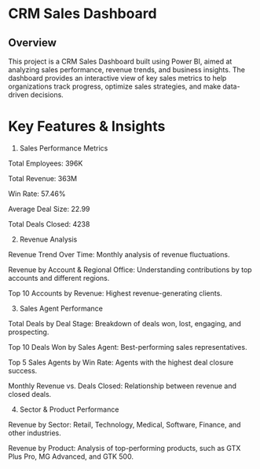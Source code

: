 # CRM Sales Dashboard

## Overview

This project is a CRM Sales Dashboard built using Power BI, aimed at analyzing sales performance, revenue trends, and business insights. The dashboard provides an interactive view of key sales metrics to help organizations track progress, optimize sales strategies, and make data-driven decisions.

# Key Features & Insights

1. Sales Performance Metrics

Total Employees: 396K

Total Revenue: 363M

Win Rate: 57.46%

Average Deal Size: 22.99

Total Deals Closed: 4238

2. Revenue Analysis

Revenue Trend Over Time: Monthly analysis of revenue fluctuations.

Revenue by Account & Regional Office: Understanding contributions by top accounts and different regions.

Top 10 Accounts by Revenue: Highest revenue-generating clients.

3. Sales Agent Performance

Total Deals by Deal Stage: Breakdown of deals won, lost, engaging, and prospecting.

Top 10 Deals Won by Sales Agent: Best-performing sales representatives.

Top 5 Sales Agents by Win Rate: Agents with the highest deal closure success.

Monthly Revenue vs. Deals Closed: Relationship between revenue and closed deals.

4. Sector & Product Performance

Revenue by Sector: Retail, Technology, Medical, Software, Finance, and other industries.

Revenue by Product: Analysis of top-performing products, such as GTX Plus Pro, MG Advanced, and GTK 500.
